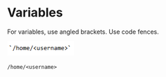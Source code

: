 # Variables

For variables, use angled brackets. Use code fences.

![](../img/image4.png)

`/home/<username>`
